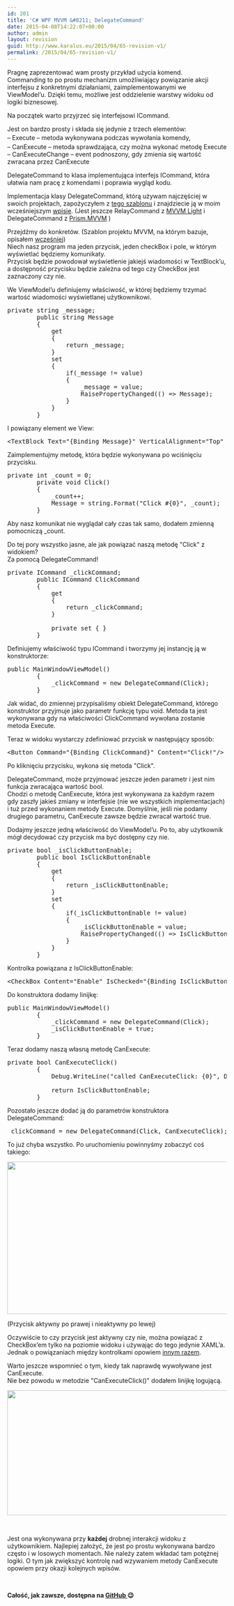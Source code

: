 ```yaml
---
id: 201
title: 'C# WPF MVVM &#8211; DelegateCommand'
date: 2015-04-08T14:22:07+00:00
author: admin
layout: revision
guid: http://www.karalus.eu/2015/04/65-revision-v1/
permalink: /2015/04/65-revision-v1/
---
```

Pragnę zaprezentować wam prosty przykład użycia komend.  
Commanding to po prostu mechanizm umożliwiający powiązanie akcji interfejsu z konkretnymi działaniami, zaimplementowanymi we ViewModel&#8217;u. Dzięki temu, możliwe jest oddzielenie warstwy widoku od logiki biznesowej.

Na początek warto przyjrzeć się interfejsowi ICommand.<!--more-->

Jest on bardzo prosty i składa się jedynie z trzech elementów:  
<span style="line-height: 1.7em;">&#8211; Execute &#8211; metoda wykonywana podczas wywołania komendy,<br /> </span>&#8211; CanExecute &#8211; metoda sprawdzająca, czy można wykonać metodę Execute  
&#8211; CanExecuteChange &#8211; event podnoszony, gdy zmienia się wartość zwracana przez CanExecute

DelegateCommand to klasa implementująca interfejs ICommand, która ułatwia nam pracę z komendami i poprawia wygląd kodu.

Implementacja klasy DelegateCommand, którą używam najczęściej w swoich projektach, zapożyczyłem z <a href="http://visualstudiogallery.msdn.microsoft.com/970005b8-ee15-4295-9960-375e6ea1276c" target="_blank">tego szablonu</a> i znajdziecie ją w moim wcześniejszym <a href="http://www.karalus.eu/Blog/2014/08/c-wpf-mvvm-nowy-projekt-project-template/" target="_blank">wpisie</a>. (Jest jeszcze RelayCommand z <a href="https://mvvmlight.codeplex.com/" target="_blank">MVVM Light</a> i DelegateCommand z <a href="http://www.nuget.org/packages/Prism.Mvvm" target="_blank">Prism.MVVM</a> )

Przejdźmy do konkretów. (Szablon projektu MVVM, na którym bazuje, opisałem <a href="http://www.karalus.eu/Blog/2014/08/c-wpf-mvvm-nowy-projekt-project-template/" target="_blank">wcześniej</a>)  
Niech nasz program ma jeden przycisk, jeden checkBox i pole, w którym wyświetlać będziemy komunikaty.  
Przycisk będzie powodował wyświetlenie jakiejś wiadomości w TextBlock&#8217;u, a dostępność przycisku będzie zależna od tego czy CheckBox jest zaznaczony czy nie.

We ViewModel&#8217;u definiujemy właściwość, w której będziemy trzymać wartość wiadomości wyświetlanej użytkownikowi.

<pre class="brush: csharp; title: ; notranslate" title="">private string _message;
        public string Message
        {
            get
            {
                return _message;
            }
            set
            {
                if(_message != value)
                {
                    _message = value;
                    RaisePropertyChanged(() =&gt; Message);
                }
            }
        }
</pre>

I powiązany element we View:

<pre class="brush: xml; title: ; notranslate" title="">&lt;TextBlock Text=&quot;{Binding Message}&quot; VerticalAlignment=&quot;Top&quot; HorizontalAlignment=&quot;Center&quot;/&gt;
</pre>

Zaimplementujmy metodę, która będzie wykonywana po wciśnięciu przycisku.

<pre class="brush: csharp; title: ; notranslate" title="">private int _count = 0;
        private void Click()
        {
            _count++;
            Message = string.Format(&quot;Click #{0}&quot;, _count);
        }
</pre>

Aby nasz komunikat nie wyglądał cały czas tak samo, dodałem zmienną pomocniczą _count.

Do tej pory wszystko jasne, ale jak powiązać naszą metodę "Click" z widokiem?  
Za pomocą DelegateCommand!

<pre class="brush: csharp; title: ; notranslate" title="">private ICommand _clickCommand;
        public ICommand ClickCommand
        {
            get
            {
                return _clickCommand;
            }

            private set { }
        }
</pre>

Definiujemy właściwość typu ICommand i tworzymy jej instancję ją w konstruktorze:

<pre class="brush: csharp; title: ; notranslate" title="">public MainWindowViewModel()
        {
            _clickCommand = new DelegateCommand(Click);
        }
</pre>

Jak widać, do zmiennej przypisaliśmy obiekt DelegateCommand, którego konstruktor przyjmuje jako parametr funkcję typu void. Metoda ta jest wykonywana gdy na właściwości ClickCommand wywołana zostanie metoda Execute.

Teraz w widoku wystarczy zdefiniować przycisk w następujący sposób:

<pre class="brush: xml; title: ; notranslate" title="">&lt;Button Command=&quot;{Binding ClickCommand}&quot; Content=&quot;Click!&quot;/&gt;
</pre>

Po kliknięciu przycisku, wykona się metoda "Click".

DelegateCommand, może przyjmować jeszcze jeden parametr i jest nim funkcja zwracająca wartość bool.  
Chodzi o metodę CanExecute, która jest wykonywana za każdym razem gdy zaszły jakieś zmiany w interfejsie (nie we wszystkich implementacjach) i tuż przed wykonaniem metody Execute. Domyślnie, jeśli nie podamy drugiego parametru, CanExecute zawsze będzie zwracał wartość true.

Dodajmy jeszcze jedną właściwość do ViewModel&#8217;u. Po to, aby użytkownik mógł decydować czy przycisk ma być dostępny czy nie.

<pre class="brush: csharp; title: ; notranslate" title="">private bool _isClickButtonEnable;
        public bool IsClickButtonEnable
        {
            get
            {
                return _isClickButtonEnable;
            }
            set
            {
                if(_isClickButtonEnable != value)
                {
                    _isClickButtonEnable = value;
                    RaisePropertyChanged(() =&gt; IsClickButtonEnable);
                }
            }
        }
</pre>

Kontrolka powiązana z IsClickButtonEnable:

<pre class="brush: xml; title: ; notranslate" title="">&lt;CheckBox Content=&quot;Enable&quot; IsChecked=&quot;{Binding IsClickButtonEnable}&quot; VerticalAlignment=&quot;Top&quot; HorizontalAlignment=&quot;Left&quot;/&gt;
</pre>

Do konstruktora dodamy linijkę:

<pre class="brush: csharp; title: ; notranslate" title="">public MainWindowViewModel()
        {
            _clickCommand = new DelegateCommand(Click);
            _isClickButtonEnable = true;
        }
</pre>

Teraz dodamy naszą własną metodę CanExecute:

<pre class="brush: csharp; title: ; notranslate" title="">private bool CanExecuteClick()
        {
            Debug.WriteLine(&quot;called CanExecuteClick: {0}&quot;, DateTime.Now);

            return IsClickButtonEnable;
        }
</pre>

Pozostało jeszcze dodać ją do parametrów konstruktora DelegateCommand:

<pre class="brush: csharp; title: ; notranslate" title="">_clickCommand = new DelegateCommand(Click, CanExecuteClick);
</pre>

To już chyba wszystko. Po uruchomieniu powinnyśmy zobaczyć coś takiego:

[<img class="alignnone wp-image-67 size-full" src="https://i0.wp.com/www.karalus.eu/wp-content/uploads/2014/10/DelegateCommand_1.png?resize=1056%2C350" alt="" width="1056" height="350" srcset="https://i0.wp.com/www.karalus.eu/wp-content/uploads/2014/10/DelegateCommand_1.png?w=1056 1056w, https://i0.wp.com/www.karalus.eu/wp-content/uploads/2014/10/DelegateCommand_1.png?resize=300%2C99 300w, https://i0.wp.com/www.karalus.eu/wp-content/uploads/2014/10/DelegateCommand_1.png?resize=1024%2C339 1024w" sizes="(max-width: 1000px) 100vw, 1000px" data-recalc-dims="1" />](https://i0.wp.com/www.karalus.eu/wp-content/uploads/2014/10/DelegateCommand_1.png)

(Przycisk aktywny po prawej i nieaktywny po lewej)

Oczywiście to czy przycisk jest aktywny czy nie, można powiązać z CheckBox&#8217;em tylko na poziomie widoku i używając do tego jedynie XAML&#8217;a.  
Jednak o powiązaniach między kontrolkami opowiem <a href="http://www.karalus.eu/Blog/2014/10/c-wpf-mvvm-binding-to-element/" target="_blank">innym razem</a>.

Warto jeszcze wspomnieć o tym, kiedy tak naprawdę wywoływane jest CanExecute.  
Nie bez powodu w metodzie "CanExecuteClick()" dodałem linijkę logującą.

[<img class="aligncenter wp-image-72 size-full" src="https://i0.wp.com/www.karalus.eu/Blog/wp-content/uploads/2014/10/DelegateCommand_2.png?resize=556%2C287" alt="" width="556" height="287" srcset="https://i0.wp.com/www.karalus.eu/wp-content/uploads/2014/10/DelegateCommand_2.png?w=556 556w, https://i0.wp.com/www.karalus.eu/wp-content/uploads/2014/10/DelegateCommand_2.png?resize=300%2C154 300w" sizes="(max-width: 556px) 100vw, 556px" data-recalc-dims="1" />](https://i0.wp.com/www.karalus.eu/Blog/wp-content/uploads/2014/10/DelegateCommand_2.png)

&nbsp;

Jest ona wykonywana przy **każdej** drobnej interakcji widoku z użytkownikiem. Najlepiej założyć, że jest po prostu wykonywana bardzo często i w losowych momentach. Nie należy zatem wkładać tam potężnej logiki. O tym jak zwiększyć kontrolę nad wzywaniem metody CanExecute opowiem przy okazji kolejnych wpisów.

&nbsp;

**Całość, jak zawsze, dostępna na <a href="https://github.com/RamzesBlog/DelegateCommandExample" target="_blank">GitHub </a>😉**